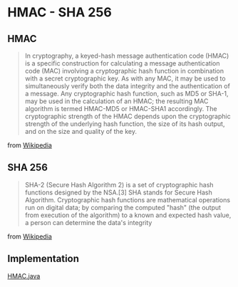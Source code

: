 # HMAC - SHA 256

## HMAC

> In cryptography, a keyed-hash message authentication code (HMAC) is a specific construction for calculating a message authentication code (MAC) involving a cryptographic hash function in combination with a secret cryptographic key. As with any MAC, it may be used to simultaneously verify both the data integrity and the authentication of a message. Any cryptographic hash function, such as MD5 or SHA-1, may be used in the calculation of an HMAC; the resulting MAC algorithm is termed HMAC-MD5 or HMAC-SHA1 accordingly. The cryptographic strength of the HMAC depends upon the cryptographic strength of the underlying hash function, the size of its hash output, and on the size and quality of the key.

from [Wikipedia](https://en.wikipedia.org/wiki/Hash-based_message_authentication_code)

## SHA 256

> SHA-2 (Secure Hash Algorithm 2) is a set of cryptographic hash functions designed by the NSA.[3] SHA stands for Secure Hash Algorithm. Cryptographic hash functions are mathematical operations run on digital data; by comparing the computed "hash" (the output from execution of the algorithm) to a known and expected hash value, a person can determine the data's integrity

from [Wikipedia](https://en.wikipedia.org/wiki/SHA-2)

## Implementation

[HMAC.java](src/com/gautamk/hmac/HMAC.java)